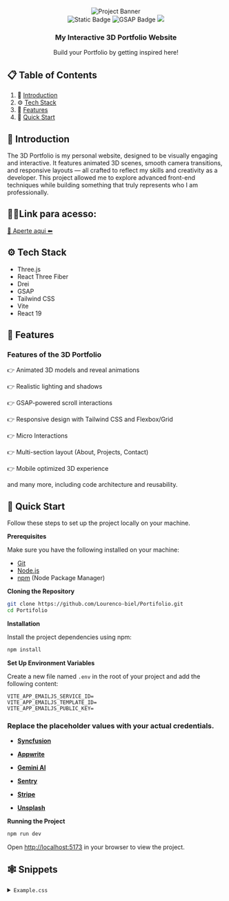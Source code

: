 <div align="center">
  <br />
      <img src="src/assets/images/readme.png" alt="Project Banner">  
  <br />
  <div>
    <img alt="Static Badge" src="https://img.shields.io/badge/React-4c84f3?style=for-the-badge&logo=react&logoColor=white">
    <img src="https://img.shields.io/badge/GSAP-88CE02?style=for-the-badge&logo=greensock&logoColor=white" alt="GSAP Badge" />
    <img src="https://img.shields.io/badge/-Tailwind_CSS-38B2AC?style=for-the-badge&logo=tailwind-css&logoColor=white" />
  </div>
  <h3 align="center">My Interactive 3D Portfolio Website</h3>

  <div align="center">
    Build your Portfolio by getting inspired here!  
  </div>
</div>

## 📋 <a name="table">Table of Contents</a>

1. 🤖 [Introduction](#introduction)
2. ⚙️ [Tech Stack](#tech-stack)
3. 🔋 [Features](#features)
4. 🤸 [Quick Start](#quick-start)


## <a name="introduction">🤖 Introduction</a>

The 3D Portfolio is my personal website, designed to be visually engaging and interactive. It features animated 3D scenes, smooth camera transitions, and responsive layouts — all crafted to reflect my skills and creativity as a developer. This project allowed me to explore advanced front-end techniques while building something that truly represents who I am professionally.

## 👨‍💻Link para acesso:

[🔗 Aperte aqui ⬅](https://portifolio-gabriel-ibiapino.netlify.app/)

## <a name="tech-stack">⚙️ Tech Stack</a>

- Three.js
- React Three Fiber
- Drei
- GSAP
- Tailwind CSS
- Vite
- React 19

## <a name="features">🔋 Features</a>

### Features of the 3D Portfolio

👉 Animated 3D models and reveal animations

👉 Realistic lighting and shadows

👉 GSAP-powered scroll interactions

👉 Responsive design with Tailwind CSS and Flexbox/Grid

👉 Micro Interactions

👉 Multi-section layout (About, Projects, Contact)

👉 Mobile optimized 3D experience

and many more, including code architecture and reusability.

## <a name="quick-start">🤸 Quick Start</a>

Follow these steps to set up the project locally on your machine.

**Prerequisites**

Make sure you have the following installed on your machine:

- [Git](https://git-scm.com/)
- [Node.js](https://nodejs.org/en)
- [npm](https://www.npmjs.com/) (Node Package Manager)

**Cloning the Repository**

```bash
git clone https://github.com/Lourenco-biel/Portifolio.git
cd Portifolio
```

**Installation**

Install the project dependencies using npm:

```bash
npm install
```

**Set Up Environment Variables**

Create a new file named `.env` in the root of your project and add the following content:

```env
VITE_APP_EMAILJS_SERVICE_ID=
VITE_APP_EMAILJS_TEMPLATE_ID=
VITE_APP_EMAILJS_PUBLIC_KEY=
```

### Replace the placeholder values with your actual credentials.

- **[Syncfusion](https://jsm.dev/tourvisto-syncfusion)**

- **[Appwrite](https://jsm.dev/tourvisto-appwrite)**

- **[Gemini AI](https://aistudio.google.com/)**

- **[Sentry](https://jsm.dev/tourvisto-sentry)**

- **[Stripe](https://stripe.com/)**

- **[Unsplash](https://unsplash.com/)**

**Running the Project**

```bash
npm run dev
```

Open [http://localhost:5173](http://localhost:5173/) in your browser to view the project.

## <a name="snippets">🕸️ Snippets</a>

<details>
<summary><code>Example.css</code></summary>

<details>
<summary><code>app/routes/admin/dashboard.tsx</code></summary>

```tsx
const HelloWord = () => {
  return (
    <div>
      <p>Hello Word</p>
    </div>
  );
};

export default HelloWord;
```

